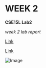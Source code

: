 # WEEK 2
**CSE15L Lab2**

*week 2 lab report*

[Link](https://cathchen014.github.io/CSE15L-lab-reports/Lab2.html)

[Link](https://niema.net/)

![Image](http://url/a.png)
